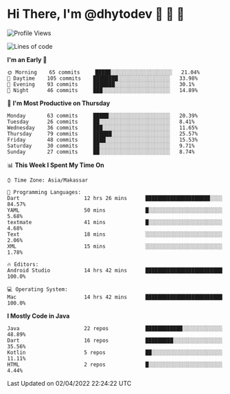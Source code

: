 # Hi There, I'm @dhytodev 👋 👋 👋

<!--
**DhytoDev/dhytodev** is a ✨ _special_ ✨ repository because its `README.md` (this file) appears on your GitHub profile.

Here are some ideas to get you started:

- 🔭 I’m currently working on ...
- 🌱 I’m currently learning ...
- 👯 I’m looking to collaborate on ...
- 🤔 I’m looking for help with ...
- 💬 Ask me about ...
- 📫 How to reach me: ...
- 😄 Pronouns: ...
- ⚡ Fun fact: ...
-->

<!--START_SECTION:waka-->
![Profile Views](http://img.shields.io/badge/Profile%20Views-12-blue)

![Lines of code](https://img.shields.io/badge/From%20Hello%20World%20I%27ve%20Written-134%20Thousand%20lines%20of%20code-blue)

**I'm an Early 🐤** 

```text
🌞 Morning    65 commits     █████░░░░░░░░░░░░░░░░░░░░   21.04% 
🌆 Daytime    105 commits    ████████░░░░░░░░░░░░░░░░░   33.98% 
🌃 Evening    93 commits     ███████░░░░░░░░░░░░░░░░░░   30.1% 
🌙 Night      46 commits     ███░░░░░░░░░░░░░░░░░░░░░░   14.89%

```
📅 **I'm Most Productive on Thursday** 

```text
Monday       63 commits     █████░░░░░░░░░░░░░░░░░░░░   20.39% 
Tuesday      26 commits     ██░░░░░░░░░░░░░░░░░░░░░░░   8.41% 
Wednesday    36 commits     ███░░░░░░░░░░░░░░░░░░░░░░   11.65% 
Thursday     79 commits     ██████░░░░░░░░░░░░░░░░░░░   25.57% 
Friday       48 commits     ████░░░░░░░░░░░░░░░░░░░░░   15.53% 
Saturday     30 commits     ██░░░░░░░░░░░░░░░░░░░░░░░   9.71% 
Sunday       27 commits     ██░░░░░░░░░░░░░░░░░░░░░░░   8.74%

```


📊 **This Week I Spent My Time On** 

```text
⌚︎ Time Zone: Asia/Makassar

💬 Programming Languages: 
Dart                     12 hrs 26 mins      █████████████████████░░░░   84.57% 
YAML                     50 mins             █░░░░░░░░░░░░░░░░░░░░░░░░   5.68% 
textmate                 41 mins             █░░░░░░░░░░░░░░░░░░░░░░░░   4.68% 
Text                     18 mins             ░░░░░░░░░░░░░░░░░░░░░░░░░   2.06% 
XML                      15 mins             ░░░░░░░░░░░░░░░░░░░░░░░░░   1.78%

🔥 Editors: 
Android Studio           14 hrs 42 mins      █████████████████████████   100.0%

💻 Operating System: 
Mac                      14 hrs 42 mins      █████████████████████████   100.0%

```

**I Mostly Code in Java** 

```text
Java                     22 repos            ████████████░░░░░░░░░░░░░   48.89% 
Dart                     16 repos            █████████░░░░░░░░░░░░░░░░   35.56% 
Kotlin                   5 repos             ██░░░░░░░░░░░░░░░░░░░░░░░   11.11% 
HTML                     2 repos             █░░░░░░░░░░░░░░░░░░░░░░░░   4.44%

```



 Last Updated on 02/04/2022 22:24:22 UTC
<!--END_SECTION:waka-->
